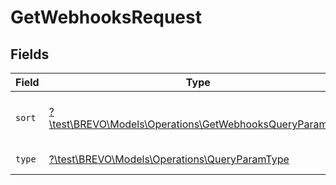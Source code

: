 # GetWebhooksRequest


## Fields

| Field                                                                                                            | Type                                                                                                             | Required                                                                                                         | Description                                                                                                      |
| ---------------------------------------------------------------------------------------------------------------- | ---------------------------------------------------------------------------------------------------------------- | ---------------------------------------------------------------------------------------------------------------- | ---------------------------------------------------------------------------------------------------------------- |
| `sort`                                                                                                           | [?\test\BREVO\Models\Operations\GetWebhooksQueryParamSort](../../Models/Operations/GetWebhooksQueryParamSort.md) | :heavy_minus_sign:                                                                                               | Sort the results in the ascending/descending order of webhook creation                                           |
| `type`                                                                                                           | [?\test\BREVO\Models\Operations\QueryParamType](../../Models/Operations/QueryParamType.md)                       | :heavy_minus_sign:                                                                                               | Filter on webhook type                                                                                           |